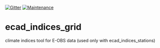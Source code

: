 [![Gitter](https://img.shields.io/gitter/room/nwjs/nw.js.svg)](https://gitter.im/eca-d/climate_indices)
[![Maintenance](https://img.shields.io/maintenance/yes/2016.svg)](https://github.com/ECA-D)

# ecad_indices_grid
climate indices tool for E-OBS data (used only with ecad_indices_stations)
